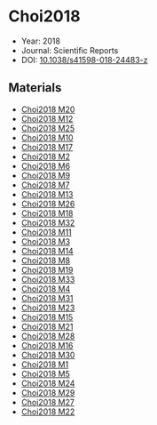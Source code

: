 <a name="article" />

# Choi2018

* Year: 2018
* Journal: Scientific Reports
* DOI: <a href="https://doi.org/10.1038/s41598-018-24483-z">10.1038/s41598-018-24483-z</a>

## Materials
* [Choi2018 M20](nanowiki531.md)
* [Choi2018 M12](nanowiki523.md)
* [Choi2018 M25](nanowiki536.md)
* [Choi2018 M10](nanowiki521.md)
* [Choi2018 M17](nanowiki528.md)
* [Choi2018 M2](nanowiki513.md)
* [Choi2018 M6](nanowiki517.md)
* [Choi2018 M9](nanowiki520.md)
* [Choi2018 M7](nanowiki518.md)
* [Choi2018 M13](nanowiki524.md)
* [Choi2018 M26](nanowiki537.md)
* [Choi2018 M18](nanowiki529.md)
* [Choi2018 M32](nanowiki543.md)
* [Choi2018 M11](nanowiki522.md)
* [Choi2018 M3](nanowiki514.md)
* [Choi2018 M14](nanowiki525.md)
* [Choi2018 M8](nanowiki519.md)
* [Choi2018 M19](nanowiki530.md)
* [Choi2018 M33](nanowiki544.md)
* [Choi2018 M4](nanowiki515.md)
* [Choi2018 M31](nanowiki542.md)
* [Choi2018 M23](nanowiki534.md)
* [Choi2018 M15](nanowiki526.md)
* [Choi2018 M21](nanowiki532.md)
* [Choi2018 M28](nanowiki539.md)
* [Choi2018 M16](nanowiki527.md)
* [Choi2018 M30](nanowiki541.md)
* [Choi2018 M1](nanowiki512.md)
* [Choi2018 M5](nanowiki516.md)
* [Choi2018 M24](nanowiki535.md)
* [Choi2018 M29](nanowiki540.md)
* [Choi2018 M27](nanowiki538.md)
* [Choi2018 M22](nanowiki533.md)
